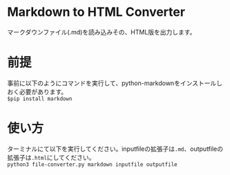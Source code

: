 # Markdown to HTML Converter
マークダウンファイル(.md)を読み込みその、HTML版を出力します。

# 前提
事前に以下のようにコマンドを実行して、python-markdownをインストールしおく必要があります。  
`$pip install markdown`

# 使い方
ターミナルにて以下を実行してください。inputfileの拡張子は`.md`、outputfileの拡張子は`.html`にしてください。  
`python3 file-converter.py markdown inputfile outputfile`
